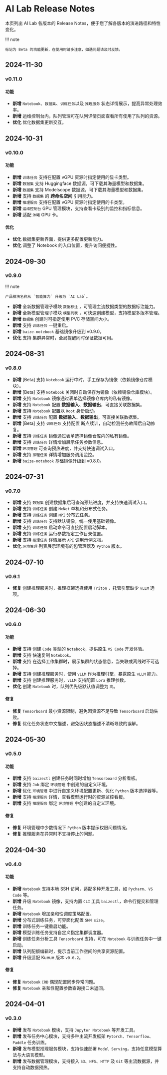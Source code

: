 # AI Lab Release Notes

本页列出 AI Lab 各版本的 Release Notes，便于您了解各版本的演进路径和特性变化。

!!! note

    标记为 Beta 的功能更新，在使用时请多注意，如遇问题请及时反馈。

## 2024-11-30

### v0.11.0

#### 功能

- **新增** `Notebook`、`数据集`、`训练任务`以及 `推理服务` 状态详情展示，提高异常处理效率。
- **新增** 运维控制台内，队列管理可在队列详情页面查看所有使用了队列的资源。
- **优化** 优化数据集更新交互。

## 2024-10-31

### v0.10.0

#### 功能

- **新增** `训练任务` 支持在配置 vGPU 资源时指定使用的显卡类型。
- **新增** `数据集` 支持 Huggingface 数据源，可下载其海量模型和数据集。
- **新增** `数据集` 支持 Modelscope 数据源，可下载其海量模型和数据集。
- **新增** 支持 `数据集` 的 **跨命名空间** 引用能力。
- **新增** `推理服务` 支持在配置 vGPU 资源时指定使用的卡类型。
- **新增** `运维控制台` GPU 管理模块，支持查看卡级别的监控和指标信息。
- **新增** 适配 `沐曦` GPU 卡。

#### 优化

- **优化** 数据集更新界面，提供更多配置更新能力。
- **优化** 调整了 Notebook 的入口位置，提升访问便捷性。

## 2024-09-30

### v0.9.0

!!! note

    产品模块名称从 `智能算力` 升级为 `AI Lab`。

- **新增** 全新数据管理子模块 `数据标注` ，可管理主流数据类型的数据标注能力。
- **新增** 全新模型管理子模块 `模型列表` ，可快速创建模型，支持模型多版本管理。
- **新增** `数据集` 创建时可指定使用 PVC 存储空间大小。
- **新增** 支持 `训练任务` 一键重启。
- **新增** `baize-notebook` 基础镜像升级到 v0.9.0。
- **优化** 支持 集群异常时，全局提醒同时保证数据可用。

## 2024-08-31

### v0.8.0

- **新增** [Beta] 支持 `Notebook` 运行中时，手工保存为镜像（依赖镜像仓库模块）。
- **新增** [Beta] 支持 `Notebook` 关闭时自动保存为镜像（依赖镜像仓库模块）。
- **新增** 支持 `Notebook` 镜像通过表单选择镜像仓库内的私有镜像。
- **新增** 支持 `Notebook` 配置 **数据输入**、**数据输出**，可直接关联数据集。
- **新增** 支持 `Notebook` 配置以 `Root` 身份启动。
- **新增** 支持 `训练任务` 配置 **数据输入**、**数据输出**，可直接关联数据集。
- **新增** [Beta] 支持 `训练任务` 支持配置 断点续训，自动检测任务故障后自动修复。
- **新增** 支持 `训练任务` 镜像通过表单选择镜像仓库内的私有镜像。
- **新增** 支持 `训练任务` 详情增加展示任务参数信息。
- **新增** `环境管理` 可查询预热进度，并支持快速调试入口。
- **新增** 支持 `推理任务` 详情增加服务调用监控。
- **新增** `baize-notebook` 基础镜像升级到 v0.8.0。

## 2024-07-31

### v0.7.0

- **新增** 支持 `数据集` 创建数据集后可查询预热进度，并支持快速调试入口。
- **新增** 支持 `训练任务` 创建 `MxNet` 单机和分布式任务。
- **新增** 支持 `训练任务` 创建 `MPI` 分布式任务。
- **新增** 支持 `训练任务` 支持默认镜像，统一使用基础镜像。
- **新增** 支持 `训练任务` 启动命令可直接配置启动脚本。
- **新增** 支持 `训练任务` 运行参数指定工作目录位置。
- **新增** 支持 `推理任务` 详情展示 `API` 调用示例文档。
- **优化** `环境管理` 列表展示环境有的包管理器及 `Python` 版本。

## 2024-07-10

### v0.6.1

- **修复** 创建推理服务时，推理框架选择使用 `Triton` ，托管引擎缺少 `vLLM` 选项。

## 2024-06-30

### v0.6.0

#### 功能

- **新增** 支持 创建 `Code` 类型的 `Notebook`，提供原生 `VS Code` 开发体验。
- **新增** 支持 快速复制 `Notebook`。
- **新增** 支持 在选择工作集群时，展示集群的状态信息，当失联或离线时不可选择。
- **新增** 支持 创建推理服务时，使用 `vLLM` 作为推理引擎，暴露原生 `vLLM` 能力。
- **新增** 支持 创建推理服务时，`vLLM` 支持配置 `Lora` 推理参数。
- **优化** 创建 `Notebook` 时，队列优先级默认值调整为 `高`。

#### 修复

- **修复** `Tensorboard` 最小资源限制，避免因资源不足导致 `Tensorboard` 启动失败。
- **修复** 优化任务状态中文描述，避免因状态描述不清晰导致的误解。

## 2024-05-30

### v0.5.0

#### 功能

- **新增** 支持 `baizectl` 创建任务时同时增加 `Tensorboard` 分析看板。
- **新增** 支持 `Job` 绑定 `环境管理` 中创建的自定义环境。
- **新增** 优化 `环境管理` 中进行自定义环境配置更新、优化 `Python` 版本选择器等。
- **新增** 支持 `推理服务` 详情，查看模型运行时的资源监控看板。
- **新增** 支持 `推理服务` 绑定 `环境管理` 中创建的自定义环境。

#### 修复

- **修复** 环境管理中少数情况下 `Python` 版本提示权限问题情况。
- **修复** 推理服务在异常时不支持停止的问题。

## 2024-04-30

### v0.4.0

#### 功能

- **新增** `Notebook` 支持本地 SSH 访问，适配多种开发工具，如 `Pycharm`、`VS Code` 等。
- **新增** 升级 `Notebook` 镜像，支持内置 `CLI` 工具 `baizectl`，命令行提交和管理任务。
- **新增** `Notebook` 增加亲和性调度策略配置。
- **新增** 分布式训练任务，可界面化配置 `SHM size`。
- **新增** 训练任务一键重启功能。
- **新增** 模型训练任务支持自定义指定集群调度器。
- **新增** 训练任务分析工具 `Tensorboard` 支持，可在 `Notebook` 与训练任务中一键启动。
- **新增** 队列配额编辑时，提示当前工作空间的共享资源配置。
- **新增** 升级适配 Kueue 版本 `v0.6.2`。

#### 修复

- **修复** `Notebook` `CRD` 偶现配置同步异常问题。
- **修复** `Notebook` 亲和性配置参数查询接口未返回。

## 2024-04-01

### v0.3.0

- **新增** 发布 `Notebook` 模块，支持 `Jupyter Notebook` 等开发工具。
- **新增** 发布任务中心模块，支持多种主流开发框架 `Pytorch`、`Tensorflow`、`Paddle` 任务训练。
- **新增** 发布模型推理服务模块，支持快速部署 `Model Serving`，支持任意模型算法与大语言模型。
- **新增** 发布数据管理模块，支持接入 `S3`、`NFS`、`HTTP` 及 `Git` 等主流数据源，并支持自动数据预热。
